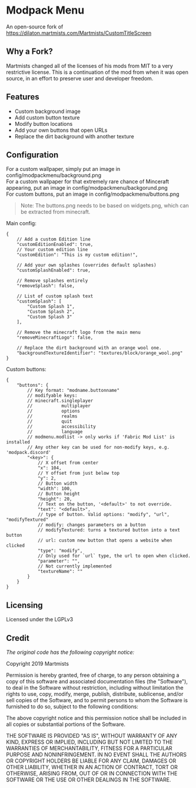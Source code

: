 # Modpack Menu

An open-source fork of https://dilaton.martmists.com/Martmists/CustomTitleScreen

## Why a Fork?

Martmists changed all of the licenses of his mods from MIT to a very restrictive license. This is a continuation of the mod from when it was open source, in an effort to preserve user and developer freedom.


## Features

* Custom background image
* Add custom button texture
* Modify button locations
* Add your own buttons that open URLs
* Replace the dirt background with another texture


## Configuration

For a custom wallpaper, simply put an image in config/modpackmenu/background.png<br>
For a custom wallpaper for that extremely rare chance of Minceraft appearing, put an image in config/modpackmenu/backgorund.png<br>
For custom buttons, put an image in config/modpackmenu/buttons.png<br>
> Note: The buttons.png needs to be based on widgets.png, which can be extracted from minecraft.

Main config:
```json5
{
    // Add a custom Edition line
    "customEditionEnabled": true,
    // Your custom edition line
    "customEdition": "This is my custom edition!",
    
    // Add your own splashes (overrides default splashes)
    "customSplashEnabled": true,
    
    // Remove splashes entirely
    "removeSplash": false,
    
    // List of custom splash text
    "customSplash": [
        "Custom Splash 1",
        "Custom Splash 2",
        "Custom Splash 3"
    ],
    
    // Remove the minecraft logo from the main menu
    "removeMinecraftLogo": false,

    // Replace the dirt background with an orange wool one.
    "backgroundTextureIdentifier": "textures/block/orange_wool.png"
}
```
Custom buttons:
```json5
{
    "buttons": {
        // Key format: "modname.buttonname"
        // modifyable keys:
        // minecraft.singleplayer
        //           multiplayer
        //           options
        //           realms
        //           quit
        //           accessibility
        //           language
        // modmenu.modlist -> only works if 'Fabric Mod List' is installed
        // Any other key can be used for non-modify keys, e.g. 'modpack.discord'
        "<key>": {
            // X offset from center
            "x": 104,
            // Y offset from just below top
            "y": 2,
            // Button width
            "width": 100,
            // Button height
            "height": 20,
            // Text on the button, '<default>' to not override.
            "text": "<default>",
            // type of button. Valid options: "modify", "url", "modifyTextured"
            // modify: changes parameters on a button
            // modifyTextured: turns a textured button into a text button
            // url: custom new button that opens a website when clicked
            "type": "modify",
            // Only used for `url` type, the url to open when clicked.
            "parameter": "",
            // Not currently implemented
            "textureName": ""
        }
    }
}
```

## Licensing

Licensed under the LGPLv3


## Credit

*The original code has the following copyright notice:*

Copyright 2019 Martmists

Permission is hereby granted, free of charge, to any person obtaining a copy of this software and associated documentation files (the "Software"), to deal in the Software without restriction, including without limitation the rights to use, copy, modify, merge, publish, distribute, sublicense, and/or sell copies of the Software, and to permit persons to whom the Software is furnished to do so, subject to the following conditions:

The above copyright notice and this permission notice shall be included in all copies or substantial portions of the Software.

THE SOFTWARE IS PROVIDED "AS IS", WITHOUT WARRANTY OF ANY KIND, EXPRESS OR IMPLIED, INCLUDING BUT NOT LIMITED TO THE WARRANTIES OF MERCHANTABILITY, FITNESS FOR A PARTICULAR PURPOSE AND NONINFRINGEMENT. IN NO EVENT SHALL THE AUTHORS OR COPYRIGHT HOLDERS BE LIABLE FOR ANY CLAIM, DAMAGES OR OTHER LIABILITY, WHETHER IN AN ACTION OF CONTRACT, TORT OR OTHERWISE, ARISING FROM, OUT OF OR IN CONNECTION WITH THE SOFTWARE OR THE USE OR OTHER DEALINGS IN THE SOFTWARE.

